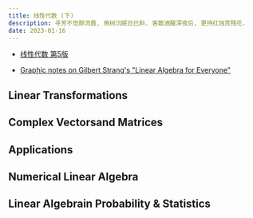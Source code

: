 ```yaml
---
title: 线性代数 (下)
description: 寻芳不觉醉流霞, 倚树沉眠日已斜. 客散酒醒深夜后, 更持红烛赏残花.
date: 2023-01-16
---
```


- [线性代数 第5版](https://book.douban.com/subject/34820335/)

- [Graphic notes on Gilbert Strang's "Linear Algebra for Everyone"](https://github.com/kenjihiranabe/The-Art-of-Linear-Algebra)

## Linear Transformations

## Complex Vectorsand Matrices

## Applications

## Numerical Linear Algebra

## Linear Algebrain Probability & Statistics
